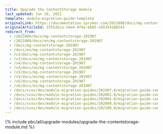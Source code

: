 ```yaml
---
title: Upgrade the ContentStorage module
last_updated: Jun 16, 2021
template: module-migration-guide-template
originalLink: https://documentation.spryker.com/2021080/docs/mg-contentstorage-201907
originalArticleId: 3f552bca-14e4-4f4a-bb05-c65354188543
redirect_from:
  - /2021080/docs/mg-contentstorage-201907
  - /2021080/docs/en/mg-contentstorage-201907
  - /docs/mg-contentstorage-201907
  - /docs/en/mg-contentstorage-201907
  - /v3/docs/mg-contentstorage-201907
  - /v3/docs/en/mg-contentstorage-201907
  - /v4/docs/mg-contentstorage-201907
  - /v4/docs/en/mg-contentstorage-201907
  - /v5/docs/mg-contentstorage-201907
  - /v5/docs/en/mg-contentstorage-201907
  - /v6/docs/mg-contentstorage-201907
  - /v6/docs/en/mg-contentstorage-201907
  - /docs/scos/dev/module-migration-guides/201907.0/migration-guide-contentstorage.html
  - /docs/scos/dev/module-migration-guides/202001.0/migration-guide-contentstorage.html
  - /docs/scos/dev/module-migration-guides/202005.0/migration-guide-contentstorage.html
  - /docs/scos/dev/module-migration-guides/202009.0/migration-guide-contentstorage.html
  - /docs/scos/dev/module-migration-guides/202108.0/migration-guide-contentstorage.html
---
```


{% include pbc/all/upgrade-modules/upgrade-the-contentstorage-module.md %} <!-- To edit, see /_includes/pbc/all/upgrade-modules/upgrade-the-contentstorage-module.md -->

